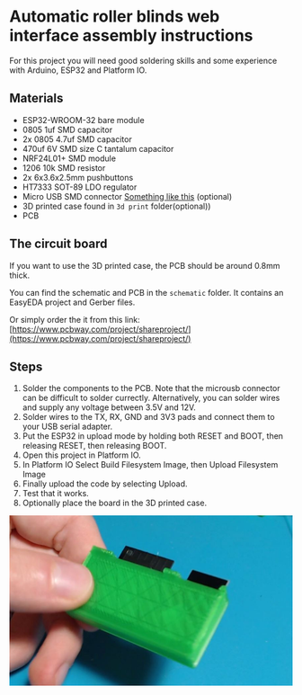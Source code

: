 # Automatic roller blinds web interface assembly instructions

For this project you will need good soldering skills and some experience with Arduino, ESP32 and Platform IO.

## Materials
- ESP32-WROOM-32 bare module
- 0805 1uf SMD capacitor
- 2x 0805 4.7uf SMD capacitor
- 470uf 6V SMD size C tantalum capacitor
- NRF24L01+	SMD module
- 1206 10k SMD resistor
- 2x 6x3.6x2.5mm pushbuttons
- HT7333 SOT-89 LDO regulator
- Micro USB SMD connector [Something like this](https://lcsc.com/product-detail/USB-Connectors_BOOMELE-Boom-Precision-Elec-C21377_C21377.html) (optional)
- 3D printed case found in `3d print` folder(optional))
- PCB

## The circuit board

If you want to use the 3D printed case, the PCB should be around 0.8mm thick.

You can find the schematic and PCB in the `schematic` folder. It contains an EasyEDA project and Gerber files.

Or simply order the it from this link: [https://www.pcbway.com/project/shareproject/](https://www.pcbway.com/project/shareproject/)


## Steps

1. Solder the components to the PCB. Note that the microusb connector can be difficult to solder currectly. Alternatively, you can solder wires and supply any voltage between 3.5V and 12V.
2. Solder wires to the TX, RX, GND and 3V3 pads and connect them to your USB serial adapter.
3. Put the ESP32 in upload mode by holding both RESET and BOOT, then releasing RESET, then releasing BOOT.
4. Open this project in Platform IO.
5. In Platform IO Select Build Filesystem Image, then Upload Filesystem Image
6. Finally upload the code by selecting Upload.
7. Test that it works.
8. Optionally place the board in the 3D printed case.
<p><img src="final-in-case.jpg" width="550"/></p>
